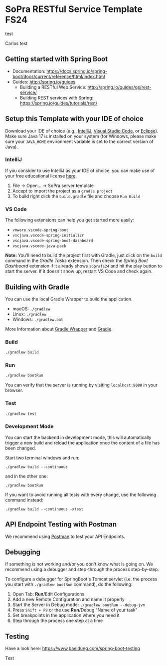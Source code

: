 # SoPra RESTful Service Template FS24

test

Carlos test

## Getting started with Spring Boot
-   Documentation: https://docs.spring.io/spring-boot/docs/current/reference/html/index.html
-   Guides: http://spring.io/guides
    -   Building a RESTful Web Service: http://spring.io/guides/gs/rest-service/
    -   Building REST services with Spring: https://spring.io/guides/tutorials/rest/

## Setup this Template with your IDE of choice
Download your IDE of choice (e.g., [IntelliJ](https://www.jetbrains.com/idea/download/), [Visual Studio Code](https://code.visualstudio.com/), or [Eclipse](http://www.eclipse.org/downloads/)). Make sure Java 17 is installed on your system (for Windows, please make sure your `JAVA_HOME` environment variable is set to the correct version of Java).<!---->

### IntelliJ
If you consider to use IntelliJ as your IDE of choice, you can make use of your free educational license [here](https://www.jetbrains.com/community/education/#students).
1. File -> Open... -> SoPra server template
2. Accept to import the project as a `gradle project`
3. To build right click the `build.gradle` file and choose `Run Build`

### VS Code
The following extensions can help you get started more easily:
-   `vmware.vscode-spring-boot`
-   `vscjava.vscode-spring-initializr`
-   `vscjava.vscode-spring-boot-dashboard`
-   `vscjava.vscode-java-pack`

**Note:** You'll need to build the project first with Gradle, just click on the `build` command in the _Gradle Tasks_ extension. Then check the _Spring Boot Dashboard_ extension if it already shows `soprafs24` and hit the play button to start the server. If it doesn't show up, restart VS Code and check again.

## Building with Gradle
You can use the local Gradle Wrapper to build the application.
-   macOS: `./gradlew`
-   Linux: `./gradlew`
-   Windows: `./gradlew.bat`

More Information about [Gradle Wrapper](https://docs.gradle.org/current/userguide/gradle_wrapper.html) and [Gradle](https://gradle.org/docs/).

### Build

```bash
./gradlew build
```

### Run

```bash
./gradlew bootRun
```

You can verify that the server is running by visiting `localhost:8080` in your browser.

### Test

```bash
./gradlew test
```

### Development Mode
You can start the backend in development mode, this will automatically trigger a new build and reload the application
once the content of a file has been changed.

Start two terminal windows and run:

`./gradlew build --continuous`

and in the other one:

`./gradlew bootRun`

If you want to avoid running all tests with every change, use the following command instead:

`./gradlew build --continuous -xtest`

## API Endpoint Testing with Postman
We recommend using [Postman](https://www.getpostman.com) to test your API Endpoints.

## Debugging
If something is not working and/or you don't know what is going on. We recommend using a debugger and step-through the process step-by-step.

To configure a debugger for SpringBoot's Tomcat servlet (i.e. the process you start with `./gradlew bootRun` command), do the following:

1. Open Tab: **Run**/Edit Configurations
2. Add a new Remote Configuration and name it properly
3. Start the Server in Debug mode: `./gradlew bootRun --debug-jvm`
4. Press `Shift + F9` or the use **Run**/Debug "Name of your task"
5. Set breakpoints in the application where you need it
6. Step through the process one step at a time

## Testing
Have a look here: https://www.baeldung.com/spring-boot-testing

Test